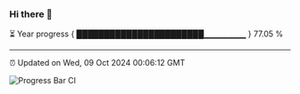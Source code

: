 ### Hi there 👋

⏳ Year progress { ███████████████████████▁▁▁▁▁▁▁ } 77.05 %

---

⏰ Updated on Wed, 09 Oct 2024 00:06:12 GMT

![Progress Bar CI](https://github.com/liununu/liununu/workflows/Progress%20Bar%20CI/badge.svg)

